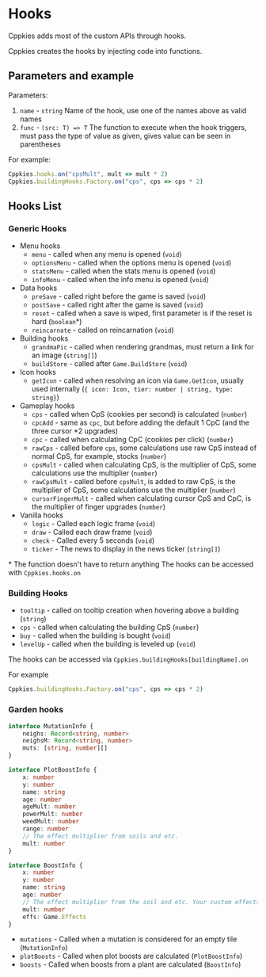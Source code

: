 # Hooks

Cppkies adds most of the custom APIs through hooks.

Cppkies creates the hooks by injecting code into functions.

## Parameters and example

Parameters:

1. `name` - `string` Name of the hook, use one of the names above as valid names
2. `func` - `(src: T) => T` The function to execute when the hook triggers, must pass the type of value as given, gives value can be seen in parentheses

For example:

```ts
Cppkies.hooks.on("cpsMult", mult => mult * 2)
Cppkies.buildingHooks.Factory.on("cps", cps => cps * 2)
```

## Hooks List

### Generic Hooks

- Menu hooks
  - `menu` - called when any menu is opened (`void`)
  - `optionsMenu` - called when the options menu is opened (`void`)
  - `statsMenu` - called when the stats menu is opened (`void`)
  - `infoMenu` - called when the info menu is opened (`void`)
- Data hooks
  - `preSave` - called right before the game is saved (`void`)
  - `postSave` - called right after the game is saved (`void`)
  - `reset` - called when a save is wiped, first parameter is if the reset is hard (`boolean`\*)
  - `reincarnate` - called on reincarnation (`void`)
- Building hooks
  - `grandmaPic` - called when rendering grandmas, must return a link for an image (`string[]`)
  - `buildStore` - called after `Game.BuildStore` (`void`)
- Icon hooks
  - `getIcon` - called when resolving an icon via `Game.GetIcon`, usually used internally (`{ icon: Icon, tier: number | string, type: string}`)
- Gameplay hooks
  - `cps` - called when CpS (cookies per second) is calculated (`number`)
  - `cpcAdd` - same as `cpc`, but before adding the default 1 CpC (and the three cursor \*2 upgrades)
  - `cpc` - called when calculating CpC (cookies per click) (`number`)
  - `rawCps` - called before `cps`, some calculations use raw CpS instead of normal CpS, for example, stocks (`number`)
  - `cpsMult` - called when calculating CpS, is the multiplier of CpS, some calculations use the multiplier (`number`)
  - `rawCpsMult` - called before `cpsMult`, is added to raw CpS, is the multiplier of CpS, some calculations use the multiplier (`number`)
  - `cursorFingerMult` - called when calculating cursor CpS and CpC, is the multiplier of finger upgrades (`number`)
- Vanilla hooks
  - `logic` - Called each logic frame (`void`)
  - `draw` - Called each draw frame (`void`)
  - `check` - Called every 5 seconds (`void`)
  - `ticker` - The news to display in the news ticker (`string[]`)

\* The function doesn't have to return anything
The hooks can be accessed with `Cppkies.hooks.on`

### Building Hooks

- `tooltip` - called on tooltip creation when hovering above a building (`string`)
- `cps` - called when calculating the building CpS (`number`)
- `buy` - called when the building is bought (`void`)
- `levelUp` - called when the building is leveled up (`void`)

The hooks can be accessed via `Cppkies.buildingHooks[buildingName].on`

For example

```ts
Cppkies.buildingHooks.Factory.on("cps", cps => cps * 2)
```

### Garden hooks

```ts
interface MutationInfo {
	neighs: Record<string, number>
	neighsM: Record<string, number>
	muts: [string, number][]
}

interface PlotBoostInfo {
	x: number
	y: number
	name: string
	age: number
	ageMult: number
	powerMult: number
	weedMult: number
	range: number
	// The effect multiplier from soils and etc.
	mult: number
}

interface BoostInfo {
	x: number
	y: number
	name: string
	age: number
	// The effect multiplier from the soil and etc. Your custom effects should be multiplied by `multz
	mult: number
	effs: Game.Effects
}
```

- `mutations` - Called when a mutation is considered for an empty tile (`MutationInfo`)
- `plotBoosts` - Called when plot boosts are calculated (`PlotBoostInfo`)
- `boosts` - Called when boosts from a plant are calculated (`BoostInfo`)

